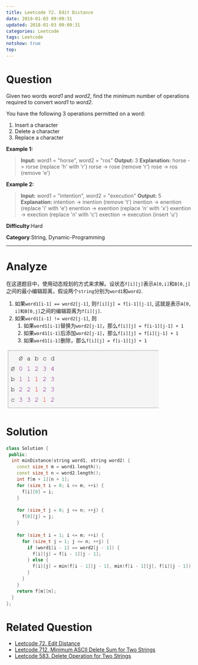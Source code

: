 ```yaml
---
title: Leetcode 72. Edit Distance
date: 2019-01-03 09:09:31
updated: 2018-01-03 09:09:31
categories: Leetcode
tags: Leetcode
notshow: true
top:
---
```


# Question

Given two words  _word1_  and  _word2_, find the minimum number of operations required to convert  _word1_  to  _word2_.

You have the following 3 operations permitted on a word:

1. Insert a character
2. Delete a character
3. Replace a character

**Example 1:**

> **Input:** word1 = "horse", word2 = "ros"
> **Output:** 3
> **Explanation:**
> horse -> rorse (replace 'h' with 'r')
> rorse -> rose (remove 'r')
> rose -> ros (remove 'e')

**Example 2:**

> **Input:** word1 = "intention", word2 = "execution"
> **Output:** 5
> **Explanation:** 
> intention -> inention (remove 't')
> inention -> enention (replace 'i' with 'e')
> enention -> exention (replace 'n' with 'x')
> exention -> exection (replace 'n' with 'c')
> exection -> execution (insert 'u')

**Difficulty**:Hard

**Category**:String, Dynamic-Programming

<!-- more -->

------------

# Analyze

在这道题目中，使用动态规划的方式来求解。设状态`f[i][j]`表示`A[0,i]`和`B[0,j]`之间的最小编辑距离，假设两个`string`分别为`word1`和`word2`.

1. 如果`word1[i-1] == word2[j-1]`, 则`f[i][j] = f[i-1][j-1]`, 这就是表示`A[0, i]和B[0,j]`之间的编辑距离为`f[i][j]`.
2. 如果`word1[i-1] != word2[j-1]`, 则
   1. 如果`word1[i-1]`替换为`word2[j-1]`，那么`f[i][j] = f[i-1][j-1] + 1`
   2. 如果`word1[i-1]`后添加`word2[j-1]`，那么`f[i][j] = f[i][j-1] + 1`
   3. 如果`word1[i-1]`删除，那么`f[i][j] = f[i-1][j] + 1`

![](/images/in-post/2018-12-23-Leetcode-72-Edit-Distance/2018-12-23-23-13-17.png)

# Solution

```cpp
class Solution {
 public:
  int minDistance(string word1, string word2) {
    const size_t m = word1.length();
    const size_t n = word2.length();
    int f[m + 1][n + 1];
    for (size_t i = 0; i <= m; ++i) {
      f[i][0] = i;
    }

    for (size_t j = 0; j <= n; ++j) {
      f[0][j] = j;
    }

    for (size_t i = 1; i <= m; ++i) {
      for (size_t j = 1; j <= n; ++j) {
        if (word1[i - 1] == word2[j - 1]) {
          f[i][j] = f[i - 1][j - 1];
        } else {
          f[i][j] = min(f[i - 1][j - 1], min(f[i - 1][j], f[i][j - 1])) + 1;
        }
      }
    }
    return f[m][n];
  }
};
```

# Related Question

* [Leetcode 72. Edit Distance](./Leetcode-72-Edit-Distance/)
* [Leetcode 712. Minimum ASCII Delete Sum for Two Strings](./Leetcode-712-Minimum-ASCII-Delete-Sum-for-Two-Strings/)
* [Leetcode 583. Delete Operation for Two Strings](./Leetcode-583-Delete-Operation-for-Two-Strings/)